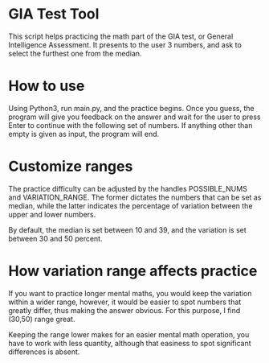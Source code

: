 # GIA Test Tool

This script helps practicing the math part of the GIA test, or General Intelligence Assessment. It presents to the user 3 numbers, and ask to select the furthest one from the median. 

# How to use

Using Python3, run main.py, and the practice begins. Once you guess, the program will give you feedback on the answer and wait for the user to press Enter to continue with the following set of numbers. If anything other than empty is given as input, the program will end. 

# Customize ranges

The practice difficulty can be adjusted by the handles POSSIBLE_NUMS and VARIATION_RANGE. The former dictates the numbers that can be set as median, while the latter indicates the percentage of variation between the upper and lower numbers.

By default, the median is set between 10 and 39, and the variation is set between 30 and 50 percent. 

# How variation range affects practice

If you want to practice longer mental maths, you would keep the variation within a wider range, however, it would be easier to spot numbers that greatly differ, thus making the answer obvious. For this purpose, I find (30,50) range great.

Keeping the range lower makes for an easier mental math operation, you have to work with less quantity, although that easiness to spot significant differences is absent. 
